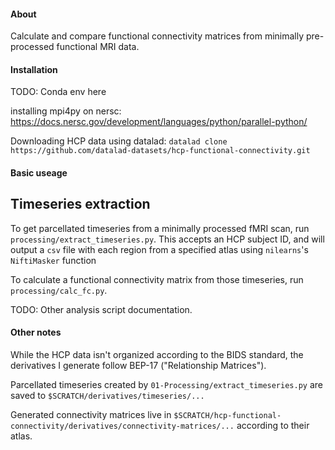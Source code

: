 #### About

Calculate and compare functional connectivity matrices from minimally pre-processed functional MRI data. 


#### Installation

TODO: Conda env here

installing mpi4py on nersc:
https://docs.nersc.gov/development/languages/python/parallel-python/

Downloading HCP data using datalad: 
`datalad clone https://github.com/datalad-datasets/hcp-functional-connectivity.git` 


#### Basic useage

## Timeseries extraction
To get parcellated timeseries from a minimally processed fMRI scan, run `processing/extract_timeseries.py`. This accepts an HCP subject ID, and will output a `csv` file with each region from a specified atlas using `nilearns`'s `NiftiMasker` function

To calculate a functional connectivity matrix from those timeseries, run `processing/calc_fc.py`. 

TODO: Other analysis script documentation. 

#### Other notes

While the HCP data isn't organized according to the BIDS standard, the derivatives I generate follow BEP-17 ("Relationship Matrices"). 

Parcellated timeseries created by `01-Processing/extract_timeseries.py` are saved to `$SCRATCH/derivatives/timeseries/...`

Generated connectivity matrices live in `$SCRATCH/hcp-functional-connectivity/derivatives/connectivity-matrices/...` according to their atlas. 












